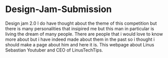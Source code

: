 # Design-Jam-Submission
Design jam 2.0 
I do have thought about the theme of this competition but there is many personalities that insipired me but this man in particular is living the dream of many people. 
There are people that i would love to know more about but i have indeed made about them in the past so i thought i should make a page about him and here it is.
This webpage about Linus Sebastian Youtuber and CEO of LinusTechTips. 
